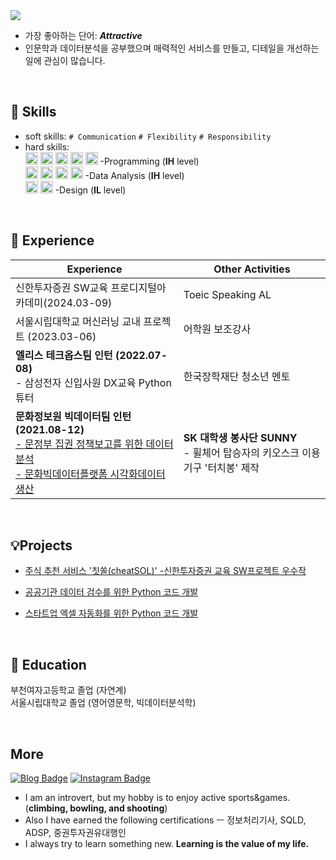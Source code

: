 
<img src="https://capsule-render.vercel.app/api?type=wave&color=FFFACD&height=100&section=header&text=Hi,%20I'm%20coldegg🥚&fontSize=20"/>

- 가장 좋아하는 단어: ***Attractive*** 
- 인문학과 데이터분석을 공부했으며 매력적인 서비스를 만들고, 디테일을 개선하는 일에 관심이 많습니다. 
<br>


## 🧩 Skills
- soft skills:
`# Communication` `# Flexibility` `# Responsibility`
- hard skills: <br>
<img src="https://img.shields.io/badge/Java-E84D3D?style=for-the-badge&logo=Python&logoColor=white" height=20> <img src="https://img.shields.io/badge/JavaScript-F7DF1E?style=for-the-badge&logo=JavaScript&logoColor=white" height=20> <img src="https://img.shields.io/badge/Springboot-6DB33F?style=for-the-badge&logo=Springboot&logoColor=white" height=20> <img src="https://img.shields.io/badge/React-61DAFB?style=for-the-badge&logo=React&logoColor=white" height=20> <img src="https://img.shields.io/badge/googleappsscript-4285F4?style=for-the-badge&logo=googleappsscript&logoColor=white" height=20>  -Programming (<b>IH</b> level) <br>
<img src="https://img.shields.io/badge/Python-3776AB?style=for-the-badge&logo=Python&logoColor=white" height=20> <img src="https://img.shields.io/badge/R-276DC3?style=for-the-badge&logo=R&logoColor=white" height=20> <img src="https://img.shields.io/badge/jupyter-F37626?style=for-the-badge&logo=jupyter&logoColor=white" height=20> <img src="https://img.shields.io/badge/MySQL-4479A1?style=for-the-badge&logo=MySQL&logoColor=white" height=20> -Data Analysis (<b>IH</b> level) <br>
<img src="https://img.shields.io/badge/adobephotoshop-31A8FF?style=for-the-badge&logo=adobephotoshop&logoColor=white" height=20> <img src="https://img.shields.io/badge/Figma-F24E1E?style=for-the-badge&logo=css3&logoColor=white" height=20> -Design (<b>IL</b> level)


<br>

## 📌 Experience

| Experience | Other Activities | 
|------|---|
| 신한투자증권 SW교육 프로디지털아카데미(2024.03-09) | Toeic Speaking AL |
| 서울시립대학교 머신러닝 교내 프로젝트 (2023.03-06) | 어학원 보조강사 |
| <b>엘리스 테크옵스팀 인턴 (2022.07-08)</b> <br> - 삼성전자 신입사원 DX교육 Python 튜터 | 한국장학재단 청소년 멘토 |
| <b>문화정보원 빅데이터팀 인턴 (2021.08-12)</b>  <br> [- 문정부 집권 정책보고를 위한 데이터 분석](https://mcst.go.kr/kor/s_notice/press/pressView.jsp?pSeq=19287) <br> [- 문화빅데이터플랫폼 시각화데이터 생산](https://www.bigdata-culture.kr/bigdata/user/data_market/detail.do?id=4303c0f0-4a97-11ed-afda-c3455b72364b) | <b>SK 대학생 봉사단 SUNNY</b> <br> - 휠체어 탑승자의 키오스크 이용 기구 '터치봉' 제작 | 


<br>

## 💡Projects

-  [주식 추천 서비스 '칫쏠(cheatSOL)' -신한투자증권 교육 SW프로젝트 우수작](https://github.com/CheatSOL)

- [공공기관 데이터 검수를 위한 Python 코드 개발](https://github.com/colde99/colde99/blob/0022159a196ee96c480cce7a8f5d5f12e280bf1a/%EB%8D%B0%EC%9D%B4%ED%84%B0%20%EA%B2%80%EC%88%98%20%EC%BD%94%EB%93%9C.md) 

-  [스타트업 엑셀 자동화를 위한 Python 코드 개발](https://github.com/colde99/colde99/blob/1334dd1b89dcaa00ad7add94d8e1c7eb58114cab/%ED%97%AC%ED%94%84%EC%84%BC%ED%84%B0_%ED%8A%9C%ED%84%B0_%EC%A0%95%EC%82%B0.md)


<br>

## 🏫 Education
부천여자고등학교 졸업 (자연계) <br>
서울시립대학교 졸업 (영어영문학, 빅데이터분석학)

<br>

## More
 [![Blog Badge](http://img.shields.io/badge/-Blog-brightgreen?style=flat-square&logo=FF5722&link=https://blog.naver.com/cold_egg)](https://blog.naver.com/cold_egg) [![Instagram Badge](https://img.shields.io/badge/-Instagram-dd2a7b?style=flat-square&logo=instagram&logoColor=white&link=https://www.instagram.com/cold_e99/)](https://www.instagram.com/cold_e99/) 

- I am an introvert, but my hobby is to enjoy active sports&games. (<b>climbing, bowling, and shooting</b>)
- Also I have earned the following certifications ㅡ 정보처리기사, SQLD, ADSP, 중권투자권유대행인
- I always try to learn something new. <b>Learning is the value of my life.</b>

<br>



